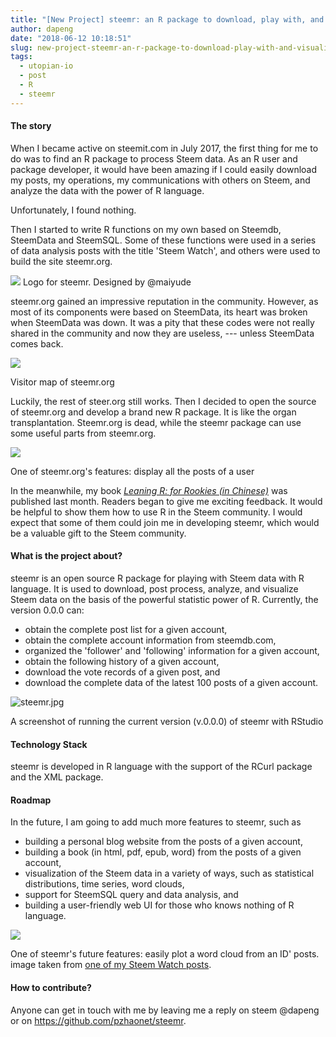 ```yaml
---
title: "[New Project] steemr: an R package to download, play with, and visualize Steem data"
author: dapeng
date: "2018-06-12 10:18:51"
slug: new-project-steemr-an-r-package-to-download-play-with-and-visualize-steem-data
tags: 
  - utopian-io
  - post
  - R
  - steemr
---
```


#### The story

When I became active on steemit.com in July 2017, the first thing for me to do was to find an R package to process Steem data. As an R user and package developer, it would have been amazing if I could easily download my posts, my operations, my communications with others on Steem, and analyze the data with the power of R language.

Unfortunately, I found nothing.

Then I started to  write R functions on my own based on Steemdb, SteemData and SteemSQL. Some of these functions were used in a series of data analysis posts with the title 'Steem Watch', and others were used to build the site steemr.org.

![](https://steemitimages.com/0x0/https://gateway.ipfs.io/ipfs/QmTY9hEDUcSZQcdf5grhA1GcW1XnZ5y4orXjiY9hiAyuJ7)
Logo for steemr. Designed by @maiyude

steemr.org gained an impressive reputation in the community. However, as most of its components were based on SteemData, its heart was broken when SteemData was down. It was a pity that these codes were not really shared in the community and now they are useless, --- unless SteemData comes back.

![](https://steemitimages.com/DQmWDzc2TNk429yRotiFHCCZk6KKPEh3aQ8i5zJiLyfWW3y/steemrmap.jpg)

Visitor map of steemr.org

Luckily, the rest of steer.org still works. Then I decided to open the source of steemr.org and develop a brand new R package. It is like the organ transplantation. Steemr.org is dead, while the steemr package can use some useful parts from steemr.org.

![](https://steemitimages.com/DQmZ16mP1YE9JSbNcA86aUCw82kCWssNJ1EEQohXaKt72LR/steemr20171109.gif)

One of steemr.org's features: display all the posts of a user

In the meanwhile, my book *[Leaning R: for Rookies (in Chinese)](http://xuer.pzhao.net)* was published last month. Readers began to give me exciting feedback. It would be helpful to show them how to use R in the Steem community. I would expect that some of them could join me in developing steemr, which would be a valuable gift to the Steem community.

#### What is the project about?

steemr is an open source R package for playing with Steem data with R language. It is used to download, post process, analyze,  and visualize Steem data on the basis of the powerful statistic power of R. Currently, the version 0.0.0 can:

- obtain the complete post list for a given account,
- obtain the complete account information from steemdb.com,
- organized the 'follower' and 'following' information for a given account,
- obtain the following history of a given account,
- download the vote records of a given post, and
- download the complete data of the latest 100 posts of a given account.

![steemr.jpg](https://cdn.steemitimages.com/DQme3DVwGfWUPVHtiCzgVkjxbTz3256EccQdMW7hnBvzKVz/steemr.jpg)

A screenshot of running the current version (v.0.0.0) of steemr with RStudio

#### Technology Stack

steemr is developed in R language with the support of the RCurl package and the XML package.

#### Roadmap

In the future, I am going to add much more features to steemr, such as 

- building a personal blog website from the posts of a given account,
- building a book (in html, pdf, epub, word) from the posts of a given account,
- visualization of the Steem data in a variety of ways, such as statistical distributions, time series, word clouds,
- support for SteemSQL query and data analysis, and
- building a user-friendly web UI for those who knows nothing of R language.

![](https://steemitimages.com/DQma9ULTms89jkrCjvwvCcntLBa6Tj1DVXbWbokqYD4C3Vy/a8-1.jpeg)

One of steemr's future features: easily plot a word cloud from an ID' posts. image taken from [one of my Steem Watch posts](https://steemit.com/cn/@dapeng/steem-hannahwu).

#### How to contribute?

Anyone can get in touch with me by leaving me a reply on steem @dapeng or on https://github.com/pzhaonet/steemr.
